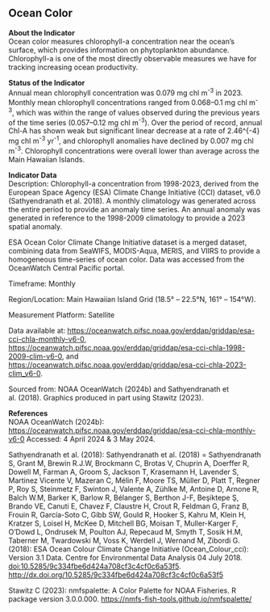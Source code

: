 ## Ocean Color

**About the Indicator**  
Ocean color measures chlorophyll-a concentration near the ocean’s
surface, which provides information on phytoplankton abundance.
Chlorophyll-a is one of the most directly observable measures we have
for tracking increasing ocean productivity.

**Status of the Indicator**  
Annual mean chlorophyll concentration was 0.079 mg chl m<sup>-3</sup> in
2023. Monthly mean chlorophyll concentrations ranged from 0.068–0.1 mg
chl m<sup>-3</sup>, which was within the range of values observed during
the previous years of the time series (0.057–0.12 mg chl
m<sup>-3</sup>). Over the period of record, annual Chl-A has shown weak
but significant linear decrease at a rate of 2.46^{-4} mg chl
m<sup>-3</sup> yr<sup>-1</sup>, and chlorophyll anomalies have declined
by 0.007 mg chl m<sup>-3</sup>. Chlorophyll concentrations were overall
lower than average across the Main Hawaiian Islands.

**Indicator Data**  
Description: Chlorophyll-a concentration from 1998-2023, derived from
the European Space Agency (ESA) Climate Change Initiative (CCI) dataset,
v6.0 (Sathyendranath et al. 2018). A monthly climatology was generated
across the entire period to provide an anomaly time series. An annual
anomaly was generated in reference to the 1998-2009 climatology to
provide a 2023 spatial anomaly.

ESA Ocean Color Climate Change Initiative dataset is a merged dataset,
combining data from SeaWIFS, MODIS-Aqua, MERIS, and VIIRS to provide a
homogeneous time-series of ocean color. Data was accessed from the
OceanWatch Central Pacific portal.

Timeframe: Monthly

Region/Location: Main Hawaiian Island Grid (18.5° – 22.5°N, 161° –
154°W).

Measurement Platform: Satellite

Data available at:
<https://oceanwatch.pifsc.noaa.gov/erddap/griddap/esa-cci-chla-monthly-v6-0>,
<https://oceanwatch.pifsc.noaa.gov/erddap/griddap/esa-cci-chla-1998-2009-clim-v6-0>,
and
<https://oceanwatch.pifsc.noaa.gov/erddap/griddap/esa-cci-chla-2023-clim_v6-0>.

Sourced from: NOAA OceanWatch (2024b) and Sathyendranath et al. (2018).
Graphics produced in part using Stawitz (2023).

**References**  
NOAA OceanWatch (2024b):
<https://oceanwatch.pifsc.noaa.gov/erddap/griddap/esa-cci-chla-monthly-v6-0>
Accessed: 4 April 2024 & 3 May 2024.

Sathyendranath et al. (2018): Sathyendranath et al. (2018) =
Sathyendranath S, Grant M, Brewin R.J.W, Brockmann C, Brotas V, Chuprin
A, Doerffer R, Dowell M, Farman A, Groom S, Jackson T, Krasemann H,
Lavender S, Martinez Vicente V, Mazeran C, Mélin F, Moore TS, Müller D,
Platt T, Regner P, Roy S, Steinmetz F, Swinton J, Valente A, Zühlke M,
Antoine D, Arnone R, Balch W.M, Barker K, Barlow R, Bélanger S, Berthon
J-F, Beşiktepe Ş, Brando VE, Canuti E, Chavez F, Claustre H, Crout R,
Feldman G, Franz B, Frouin R, García-Soto C, Gibb SW, Gould R, Hooker S,
Kahru M, Klein H, Kratzer S, Loisel H, McKee D, Mitchell BG, Moisan T,
Muller-Karger F, O’Dowd L, Ondrusek M, Poulton AJ, Repecaud M, Smyth T,
Sosik H.M, Taberner M, Twardowski M, Voss K, Werdell J, Wernand M,
Zibordi G. (2018): ESA Ocean Colour Climate Change Initiative
(Ocean\_Colour\_cci): Version 3.1 Data. Centre for Environmental Data
Analysis 04 July 2018. <doi:10.5285/9c334fbe6d424a708cf3c4cf0c6a53f5>.
<http://dx.doi.org/10.5285/9c334fbe6d424a708cf3c4cf0c6a53f5>

Stawitz C (2023): nmfspalette: A Color Palette for NOAA Fisheries. R
package version 3.0.0.000.
<https://nmfs-fish-tools.github.io/nmfspalette/>
